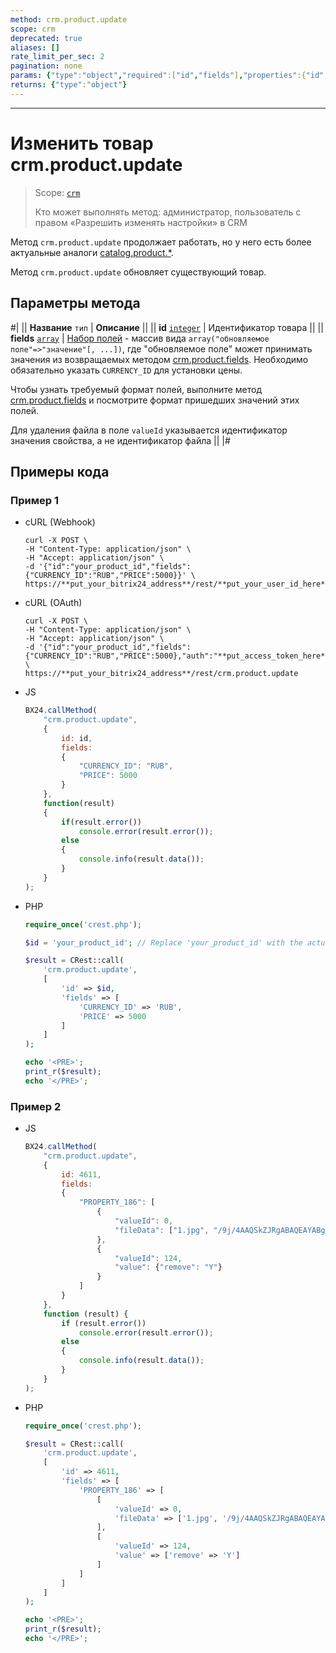 ```yaml
---
method: crm.product.update
scope: crm
deprecated: true
aliases: []
rate_limit_per_sec: 2
pagination: none
params: {"type":"object","required":["id","fields"],"properties":{"id":{"type":"integer"},"fields":{"type":"object"}}}
returns: {"type":"object"}
---
```



---

# Изменить товар crm.product.update

> Scope: [`crm`](../../../scopes/permissions.md)
>
> Кто может выполнять метод: администратор, пользователь с правом «Разрешить изменять настройки» в CRM



Метод `crm.product.update` продолжает работать, но у него есть более актуальные аналоги [catalog.product.*](../../../catalog/product/index.md).



Метод `crm.product.update` обновляет существующий товар.

## Параметры метода



#|
|| **Название**
`тип` | **Описание** ||
|| **id**
[`integer`](../../../data-types.md) | Идентификатор товара ||
|| **fields**
[`array`](../../../data-types.md) | [Набор полей](./crm-product-add.md) - массив вида `array("обновляемое поле"=>"значение"[, ...])`, где "обновляемое поле" может принимать значения из возвращаемых методом [crm.product.fields](./crm-product-fields.md). 
Необходимо обязательно указать `CURRENCY_ID` для установки цены. 

Чтобы узнать требуемый формат полей, выполните метод [crm.product.fields](./crm-product-property-fields.md) и посмотрите формат пришедших значений этих полей.

Для удаления файла в поле `valueId` указывается идентификатор значения свойства, а не идентификатор файла ||
|#

## Примеры кода



### Пример 1



- cURL (Webhook)

    ```http
    curl -X POST \
    -H "Content-Type: application/json" \
    -H "Accept: application/json" \
    -d '{"id":"your_product_id","fields":{"CURRENCY_ID":"RUB","PRICE":5000}}' \
    https://**put_your_bitrix24_address**/rest/**put_your_user_id_here**/**put_your_webbhook_here**/crm.product.update
    ```

- cURL (OAuth)

    ```http
    curl -X POST \
    -H "Content-Type: application/json" \
    -H "Accept: application/json" \
    -d '{"id":"your_product_id","fields":{"CURRENCY_ID":"RUB","PRICE":5000},"auth":"**put_access_token_here**"}' \
    https://**put_your_bitrix24_address**/rest/crm.product.update
    ```

- JS

    ```js
    BX24.callMethod(
        "crm.product.update",
        {
            id: id,
            fields:
            {
                "CURRENCY_ID": "RUB",
                "PRICE": 5000
            }
        },
        function(result)
        {
            if(result.error())
                console.error(result.error());
            else
            {
                console.info(result.data());                        
            }
        }
    );
    ```

- PHP

    ```php
    require_once('crest.php');

    $id = 'your_product_id'; // Replace 'your_product_id' with the actual product ID

    $result = CRest::call(
        'crm.product.update',
        [
            'id' => $id,
            'fields' => [
                'CURRENCY_ID' => 'RUB',
                'PRICE' => 5000
            ]
        ]
    );

    echo '<PRE>';
    print_r($result);
    echo '</PRE>';
    ```



### Пример 2



- JS

    ```js
    BX24.callMethod(
        "crm.product.update",
        {
            id: 4611,
            fields:
            {
                "PROPERTY_186": [
                    {
                        "valueId": 0,
                        "fileData": ["1.jpg", "/9j/4AAQSkZJRgABAQEAYABgAAD/2wBDAAIBAQIBAQICAgICAgICAwUDAwMDAwYEBAMFBwYH"+"BwcGBwcICQsJCAgKCAcHCg0KCgsMDAwMBwkODw0MDgsMDAz/2wBDAQICAgMDAwYDAwYMCAcIDAwMDAwMDAwMDAwMDAwMD"+"AwMDAwMDAwMDAwMDAwMDAwMDAwMDAwMDAwMDAwMDAwMDAz/wAARCAARABEDASIAAhEBAxEB/8QAHwAAAQUBAQEBAQEAAA"+"AAAAAAAAECAwQFBgcICQoL/8QAtRAAAgEDAwIEAwUFBAQAAAF9AQIDAAQRBRIhMUEGE1FhByJxFDKBkaEII0KxwRVS0fA"+"kM2JyggkKFhcYGRolJicoKSo0NTY3ODk6Q0RFRkdISUpTVFVWV1hZWmNkZWZnaGlqc3R1dnd4eXqDhIWGh4iJipKTlJWW"+"l5iZmqKjpKWmp6ipqrKztLW2t7i5usLDxMXGx8jJytLT1NXW19jZ2uHi4+Tl5ufo6erx8vP09fb3+Pn6/8QAHwEAAwEBA"+"QEBAQEBAQAAAAAAAAECAwQFBgcICQoL/8QAtREAAgECBAQDBAcFBAQAAQJ3AAECAxEEBSExBhJBUQdhcRMiMoEIFEKRob"+"HBCSMzUvAVYnLRChYkNOEl8RcYGRomJygpKjU2Nzg5OkNERUZHSElKU1RVVldYWVpjZGVmZ2hpanN0dXZ3eHl6goOEhYa"+"HiImKkpOUlZaXmJmaoqOkpaanqKmqsrO0tba3uLm6wsPExcbHyMnK0tPU1dbX2Nna4uPk5ebn6Onq8vP09fb3+Pn6/9oA"+"DAMBAAIRAxEAPwDqvg78Hf8Ahawjt7eO+n1Ce5NvDDbso3YVWycg4xkkkkAAZOACa0vjF+z3J8ILO6j1CHULXULdI5Fjl"+"kR0dWYDIKjDDkjIPUEdQRR+z38YofhBcQ6hHdR2+oWt20sayQtIrqyBCDgdCNw4IPPBBwa2P2hv2ho/jdbXV1dXVu140U"+"UEMMFu8caIrhsDcM9SzZYk5PpgD+OcViuKVxTGlSi/qN1d2le/MtFpbl5d366q2vDk2TeGUvDJ4jEPBfXvqVaXvVoLEfW"+"FCfIlDnvzX5bLlu38k/F6KKK/Xj+EQooooAKKKKAP/9k="]
                    },
                    {
                        "valueId": 124,
                        "value": {"remove": "Y"}
                    }
                ]
            }
        },
        function (result) {
            if (result.error())
                console.error(result.error());
            else
            {
                console.info(result.data());
            }
        }
    );
    ```

- PHP

    ```php
    require_once('crest.php');

    $result = CRest::call(
        'crm.product.update',
        [
            'id' => 4611,
            'fields' => [
                'PROPERTY_186' => [
                    [
                        'valueId' => 0,
                        'fileData' => ['1.jpg', '/9j/4AAQSkZJRgABAQEAYABgAAD/2wBDAAIBAQIBAQICAgICAgICAwUDAwMDAwYEBAMFBwYH'.'BwcGBwcICQsJCAgKCAcHCg0KCgsMDAwMBwkODw0MDgsMDAz/2wBDAQICAgMDAwYDAwYMCAcIDAwMDAwMDAwMDAwMDAwMD'.'AwMDAwMDAwMDAwMDAwMDAwMDAwMDAwMDAwMDAwMDAwMDAz/wAARCAARABEDASIAAhEBAxEB/8QAHwAAAQUBAQEBAQEAAA'.'AAAAAAAAECAwQFBgcICQoL/8QAtRAAAgEDAwIEAwUFBAQAAAF9AQIDAAQRBRIhMUEGE1FhByJxFDKBkaEII0KxwRVS0fA'.'kM2JyggkKFhcYGRolJicoKSo0NTY3ODk6Q0RFRkdISUpTVFVWV1hZWmNkZWZnaGlqc3R1dnd4eXqDhIWGh4iJipKTlJWW'.'l5iZmqKjpKWmp6ipqrKztLW2t7i5usLDxMXGx8jJytLT1NXW19jZ2uHi4+Tl5ufo6erx8vP09fb3+Pn6/8QAHwEAAwEBA'.'QEBAQEBAQAAAAAAAAECAwQFBgcICQoL/8QAtREAAgECBAQDBAcFBAQAAQJ3AAECAxEEBSExBhJBUQdhcRMiMoEIFEKRob'.'HBCSMzUvAVYnLRChYkNOEl8RcYGRomJygpKjU2Nzg5OkNERUZHSElKU1RVVldYWVpjZGVmZ2hpanN0dXZ3eHl6goOEhYa'.'HiImKkpOUlZaXmJmaoqOkpaanqKmqsrO0tba3uLm6wsPExcbHyMnK0tPU1dbX2Nna4uPk5ebn6Onq8vP09fb3+Pn6/9oA'.'DAMBAAIRAxEAPwDqvg78Hf8Ahawjt7eO+n1Ce5NvDDbso3YVWycg4xkkkkAAZOACa0vjF+z3J8ILO6j1CHULXULdI5Fjl'.'kR0dWYDIKjDDkjIPUEdQRR+z38YofhBcQ6hHdR2+oWt20sayQtIrqyBCDgdCNw4IPPBBwa2P2hv2ho/jdbXV1dXVu140U'.'UEMMFu8caIrhsDcM9SzZYk5PpgD+OcViuKVxTGlSi/qN1d2le/MtFpbl5d366q2vDk2TeGUvDJ4jEPBfXvqVaXvVoLEfW'.'FCfIlDnvzX5bLlu38k/F6KKK/Xj+EQooooAKKKKAP/9k=']
                    ],
                    [
                        'valueId' => 124,
                        'value' => ['remove' => 'Y']
                    ]
                ]
            ]
        ]
    );

    echo '<PRE>';
    print_r($result);
    echo '</PRE>';
    ```



